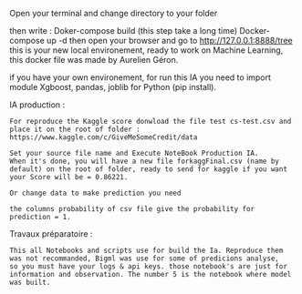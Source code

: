 
Open your terminal and change directory to your folder

then write :
    Doker-compose build 
    (this step take a long time)
    Docker-compose up -d
then open your browser and go to http://127.0.0.1:8888/tree this is your new local environement, ready to work on Machine Learning, this docker file was made by Aurelien Géron.

if you have your own environement, for run this IA you need to import module Xgboost, pandas, joblib for Python (pip install). 

IA production : 

    For reproduce the Kaggle score donwload the file test cs-test.csv and place it on the root of folder :
    https://www.kaggle.com/c/GiveMeSomeCredit/data
   
    Set your source file name and Execute NoteBook Production IA.
    When it's done, you will have a new file forkaggFinal.csv (name by default) on the root of folder, ready to send for kaggle if you want your Score will be = 0.86221.

    Or change data to make prediction you need

    the columns probability of csv file give the probability for prediction = 1.
    

Travaux préparatoire : 

    This all Notebooks and scripts use for build the Ia. Reproduce them was not recommanded, Bigml was use for some of predicions analyse,
    so you must have your logs & api keys. those notebook's are just for information and observation. The number 5 is the notebook where model was built.

 
